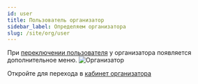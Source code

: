 ```yaml
---
id: user
title: Пользователь организатор
sidebar_label: Определяем организатора 
slug: /site/org/user
---
```

При [переключении пользователя](/docs/site/switchUser) у организатора появляется дополнительное меню.
![Организатор](/img/orgUser.png)

Откройте для перехода в [кабинет организатора](https://lk.amrita.center/org)
  